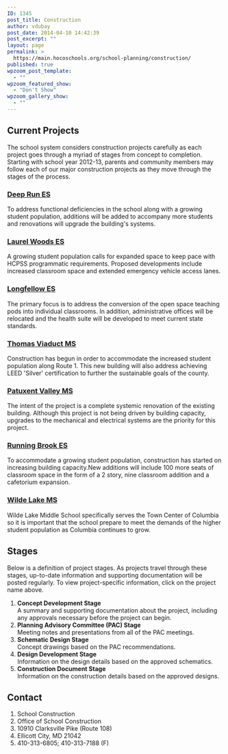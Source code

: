 ```yaml
---
ID: 1345
post_title: Construction
author: vdubay
post_date: 2014-04-10 14:42:39
post_excerpt: ""
layout: page
permalink: >
  https://main.hocoschools.org/school-planning/construction/
published: true
wpzoom_post_template:
  - ""
wpzoom_featured_show:
  - "Don't Show"
wpzoom_gallery_show:
  - ""
---
```

<h2>Current Projects</h2>
<p>The school system considers construction projects carefully as each project  goes through a myriad of stages from concept to completion. Starting with school year 2012-13, parents and community members may  follow each of our major construction projects as they move through the stages  of the process.</p>

<h3><a href="/school-planning/construction/deep-run-es/">Deep Run ES</a></h3>
<p>To address functional deficiencies in the school along with a growing student population, additions will be added to accompany more students and  renovations will upgrade the building's systems.</p>

<h3><a href="/school-planning/construction/laurel-woods-es/">Laurel Woods ES</a></h3>
<p>A growing student population calls for expanded space to keep pace with HCPSS programmatic requirements. Proposed developments include increased classroom space and extended emergency vehicle access lanes.</p>

<h3><a href="/school-planning/construction/longfellow-es/">Longfellow ES</a></h3>
<p>The primary focus is to address the conversion of the open space teaching pods into individual classrooms. In addition, administrative offices  will be relocated and the health suite will be developed to meet current state standards.</p>

<h3><a href="/school-planning/construction/thomas-viaduct-ms/">Thomas Viaduct MS</a></h3>
<p>Construction has begun in order to accommodate the increased student population along Route 1. This new building will also address achieving LEED 'Silver' certification to further the sustainable goals of the county.</p>

<h3><a href="/school-planning/construction/patuxent-valley-ms/">Patuxent Valley MS</a></h3>
<p>The intent of the project is a complete systemic renovation of the existing building. Although this project is not being driven by building capacity, upgrades to the mechanical and electrical systems are the priority for this project.</p>

<h3><a href="/school-planning/construction/running-brook-es/">Running Brook ES</a></h3>
<p>To accommodate a growing student population, construction has started on  increasing building capacity.New additions will include 100 more seats of classroom space in the form of a 2 story, nine classroom addition and a cafetorium expansion.</p>

<h3><a href="/school-planning/construction/wilde-lake-ms/">Wilde Lake MS</a></h3>
<p>Wilde Lake Middle School specifically serves the Town Center of Columbia so it is important that the school prepare to meet the demands of the higher student population as Columbia continues to grow.</p>

<h2>Stages</h2>
<p>Below is a definition of project stages. As projects travel through these stages, up-to-date information and supporting documentation will be posted regularly. To view project-specific information, click on the  project name above.</p>

<div class="t">
<ol class="timeline">
  <li class="tl-node"><strong>Concept Development Stage</strong>
<div>A summary and supporting documentation about the project, including any approvals necessary before the project can begin.</div></li>
  <li class="tl-node"><strong>Planning Advisory Committee (PAC) Stage</strong>
<div>Meeting notes and presentations from all of the PAC meetings.</div></li>
  <li class="tl-node"><strong>Schematic Design Stage</strong>
<div>Concept drawings based on the PAC recommendations.</div></li>
  <li class="tl-node"><strong>Design Development Stage</strong>
<div>Information on the design details based on the approved schematics.</div></li>
  <li class="tl-node"><strong>Construction Document Stage</strong>
<div>Information on the construction details based on the approved designs.</div></li>
</ol>
</div>

<h2>Contact</h2>
<ol>
  <li>School Construction</li>
  <li>Office of School Construction</li>
  <li>10910 Clarksville Pike (Route 108)</li>
  <li>Ellicott City, MD 21042</li>
  <li>410-313-6805; 410-313-7188 (F)</li>
</ol>